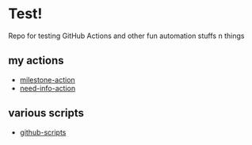 # Test!
Repo for testing GitHub Actions and other fun automation stuffs n things

## my actions
- [milestone-action](https://github.com/benelan/milestone-action)
- [need-info-action](https://github.com/benelan/need-info-action)

## various scripts
- [github-scripts](https://github.com/benelan/github-scripts)
